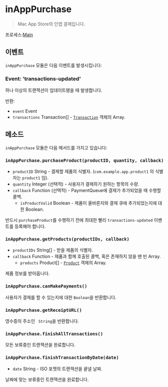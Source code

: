 # inAppPurchase

> Mac App Store의 인앱 결제입니다.

프로세스:[Main](../glossary.md#main-process)

## 이벤트

`inAppPurchase` 모듈은 다음 이벤트를 발생시킵니다:

### Event: 'transactions-updated'

하나 이상의 트랜잭션이 업데이트됐을 때 발생합니다.

반환:

* `event` Event
* `transactions` Transaction[] - [`Transaction`](structures/transaction.md) 객체의 Array.

## 메소드

`inAppPurchase` 모듈은 다음 메서드를 가지고 있습니다:

### `inAppPurchase.purchaseProduct(productID, quantity, callback)`

* `productID` String - 결제할 제품의 식별자. (`com.example.app.product1` 의 식별자는 `product1` 임).
* `quantity` Integer (선택적) - 사용자가 결제하기 원하는 항목의 수량.
* `callback` Function (선택적) - PaymentQueue에 결제가 추가되었을 때 수행할 콜백. 
    * `isProductValid` Boolean - 제품이 올바른지와 결제 큐에 추가되었는지에 대한 Boolean.

반드시 `purchaseProduct`를 수행하기 전에 최대한 빨리 `transactions-updated` 이벤트를 등록해야 합니다.

### `inAppPurchase.getProducts(productIDs, callback)`

* `productIDs` String[] - 받을 제품의 식별자.
* `callback` Function - 제품과 함께 호출된 콜백, 혹은 존재하지 않을 땐 빈 Array. 
    * `products` Product[] - [`Product`](structures/product.md) 객체의 Array.

제품 정보를 받아옵니다.

### `inAppPurchase.canMakePayments()`

사용자가 결제를 할 수 있는지에 대한 `Boolean`을 반환합니다.

### `inAppPurchase.getReceiptURL()`

영수증의 주소인 ` String`을 반환합니다.

### `inAppPurchase.finishAllTransactions()`

모든 보류중인 트랜잭션을 완료합니다.

### `inAppPurchase.finishTransactionByDate(date)`

* `date` String - ISO 포맷의 트랜잭션을 끝낼 날짜.

날짜에 맞는 보류중인 트랜잭션을 완료합니다.